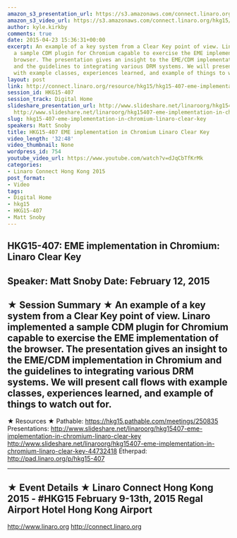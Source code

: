 ```yaml
---
amazon_s3_presentation_url: https://s3.amazonaws.com/connect.linaro.org/hkg15/Videos/02-12-Thursday/HKG15-407.pdf
amazon_s3_video_url: https://s3.amazonaws.com/connect.linaro.org/hkg15/Videos/02-12-Thursday/HKG15-407+EME+implementation+in+Chromium+Linaro+Clear+Key.mp4
author: kyle.kirkby
comments: true
date: 2015-04-23 15:36:31+00:00
excerpt: An example of a key system from a Clear Key point of view. Linaro implemented
  a sample CDM plugin for Chromium capable to exercise the EME implementation of the
  browser. The presentation gives an insight to the EME/CDM implementation in Chromium
  and the guidelines to integrating various DRM systems. We will present call flows
  with example classes, experiences learned, and example of things to watch out for.
layout: post
link: http://connect.linaro.org/resource/hkg15/hkg15-407-eme-implementation-in-chromium-linaro-clear-key/
session_id: HKG15-407
session_track: Digital Home
slideshare_presentation_url: http://www.slideshare.net/linaroorg/hkg15407-eme-implementation-in-chromium-linaro-clear-key
  http://www.slideshare.net/linaroorg/hkg15407-eme-implementation-in-chromium-linaro-clear-key-44732418
slug: hkg15-407-eme-implementation-in-chromium-linaro-clear-key
speakers: Matt Snoby
title: HKG15-407 EME implementation in Chromium Linaro Clear Key
video_length: '32:48'
video_thumbnail: None
wordpress_id: 754
youtube_video_url: https://www.youtube.com/watch?v=dJqCbTfKrMk
categories:
- Linaro Connect Hong Kong 2015
post_format:
- Video
tags:
- Digital Home
- hkg15
- HKG15-407
- Matt Snoby
---
```


HKG15-407: EME implementation in Chromium: Linaro Clear Key 
--------------------------------------------------- 
Speaker: Matt Snoby 
Date: February 12, 2015 
--------------------------------------------------- 
★ Session Summary ★ 
An example of a key system from a Clear Key point of view. Linaro implemented a sample CDM plugin for Chromium capable to exercise the EME implementation of the browser. The presentation gives an insight to the EME/CDM implementation in Chromium and the guidelines to integrating various DRM systems. We will present call flows with example classes, experiences learned, and example of things to watch out for. 
-------------------------------------------------- 
★ Resources ★ 
Pathable: https://hkg15.pathable.com/meetings/250835 
Presentations:  http://www.slideshare.net/linaroorg/hkg15407-eme-implementation-in-chromium-linaro-clear-key   http://www.slideshare.net/linaroorg/hkg15407-eme-implementation-in-chromium-linaro-clear-key-44732418
Etherpad: http://pad.linaro.org/p/hkg15-407 

--------------------------------------------------- 
★ Event Details ★ 
Linaro Connect Hong Kong 2015 - #HKG15 
February 9-13th, 2015 
Regal Airport Hotel Hong Kong Airport 
--------------------------------------------------- 
http://www.linaro.org 
http://connect.linaro.org
